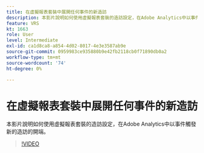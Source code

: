 ```yaml
---
title: 在虛擬報表套裝中展開任何事件的新造訪
description: 本影片說明如何使用虛擬報表套裝的造訪設定，在Adobe Analytics中以事件觸發新的造訪的開端。
feature: VRS
kt: 1663
role: User
level: Intermediate
exl-id: ca1d8ca8-a854-4d02-8017-4e3e3587ab9e
source-git-commit: 0959983ce935880b9e42fb2118cb0f71890db0a2
workflow-type: tm+mt
source-wordcount: '74'
ht-degree: 0%

---
```


# 在虛擬報表套裝中展開任何事件的新造訪

本影片說明如何使用虛擬報表套裝的造訪設定，在Adobe Analytics中以事件觸發新的造訪的開端。

>[!VIDEO](https://video.tv.adobe.com/v/23129/?quality=12&learn=on)
